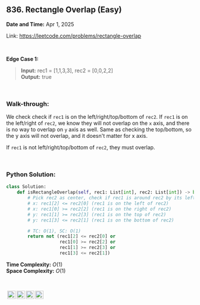 ## 836. Rectangle Overlap (Easy)
**Date and Time:** Apr 1, 2025

Link: https://leetcode.com/problems/rectangle-overlap

<br>

**Edge Case 1:**
> **Input:** rec1 = [1,1,3,3], rec2 = [0,0,2,2] <br>
> **Output:** true <br>

<br>

### Walk-through: 
We check check if `rec1` is on the left/right/top/bottom of `rec2`. If `rec1` is on the left/right of `rec2`, we know they will not overlap on the `x` axis, and there is no way to overlap on `y` axis as well. Same as checking the top/bottom, so the y axis will not overlap, and it doesn't matter for x axis. 

If `rec1` is not left/right/top/bottom of `rec2`, they must overlap.

<br>

### Python Solution:
```python
class Solution:
    def isRectangleOverlap(self, rec1: List[int], rec2: List[int]) -> bool:
        # Pick rec2 as center, check if rec1 is around rec2 by its left, right, top, bottom. If none of them is true, they must overlap
        # x: rec1[2] <= rec2[0] (rec1 is on the left of rec2)
        # x: rec1[0] >= rec2[2] (rec1 is on the right of rec2)
        # y: rec1[1] >= rec2[3] (rec1 is on the top of rec2)
        # y: rec1[3] <= rec2[1] (rec1 is on the bottom of rec2)

        # TC: O(1), SC: O(1)
        return not (rec1[2] <= rec2[0] or 
                    rec1[0] >= rec2[2] or
                    rec1[1] >= rec2[3] or
                    rec1[3] <= rec2[1])
```
**Time Complexity:** $O(1)$ <br>
**Space Complexity:** $O(1)$

<br>

<img style="height:22px!important;margin-left:3px;vertical-align:text-bottom;" src="https://mirrors.creativecommons.org/presskit/icons/cc.svg?ref=chooser-v1" alt="CC BY-NC-SA" title="CC BY-NC-SA"><img style="height:22px!important;margin-left:3px;vertical-align:text-bottom;" src="https://mirrors.creativecommons.org/presskit/icons/by.svg?ref=chooser-v1" alt="BY: credit must be given to the creator" title="BY: credit must be given to the creator"><img style="height:22px!important;margin-left:3px;vertical-align:text-bottom;" src="https://mirrors.creativecommons.org/presskit/icons/nc.svg?ref=chooser-v1" alt="NC: Only noncommercial uses of the work are permitted" title="NC: Only noncommercial uses of the work are permitted"><img style="height:22px!important;margin-left:3px;vertical-align:text-bottom;" src="https://mirrors.creativecommons.org/presskit/icons/sa.svg?ref=chooser-v1" alt="SA: Adaptations must be shared under the same terms" title="SA: Adaptations must be shared under the same terms">